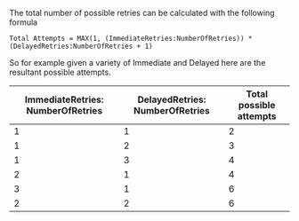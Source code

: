 The total number of possible retries can be calculated with the following formula

```no-highlight
Total Attempts = MAX(1, (ImmediateRetries:NumberOfRetries)) * (DelayedRetries:NumberOfRetries + 1)
```

So for example given a variety of Immediate and Delayed here are the resultant possible attempts.

| ImmediateRetries: NumberOfRetries | DelayedRetries: NumberOfRetries | Total possible attempts |
|----------------------------------|--------------------------------|-------------------------|
| 1                                | 1                              | 2                       |
| 1                                | 2                              | 3                       |
| 1                                | 3                              | 4                       |
| 2                                | 1                              | 4                       |
| 3                                | 1                              | 6                       |
| 2                                | 2                              | 6                       |